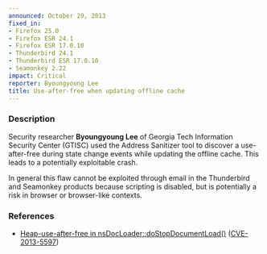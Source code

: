 ```yaml
---
announced: October 29, 2013
fixed_in:
- Firefox 25.0
- Firefox ESR 24.1
- Firefox ESR 17.0.10
- Thunderbird 24.1
- Thunderbird ESR 17.0.10
- Seamonkey 2.22
impact: Critical
reporter: Byoungyoung Lee
title: Use-after-free when updating offline cache
---
```


<h3>Description</h3>

<p>Security researcher <strong>Byoungyoung Lee</strong> of Georgia Tech
Information Security Center (GTISC) used the Address Sanitizer tool to discover
a use-after-free during state change events while updating the offline cache.
This leads to a potentially exploitable crash.
</p>

<p class="note">In general this flaw cannot be exploited through email in the
Thunderbird and Seamonkey products because scripting is disabled, but is
potentially a risk in browser or browser-like contexts.</p>

<h3>References</h3>

<ul>
  <li><a href="https://bugzilla.mozilla.org/show_bug.cgi?id=918864">
       Heap-use-after-free in nsDocLoader::doStopDocumentLoad()</a> (<a href="http://cve.mitre.org/cgi-bin/cvename.cgi?name=CVE-2013-5597" class="ex-ref">CVE-2013-5597</a>)</li>
</ul>



